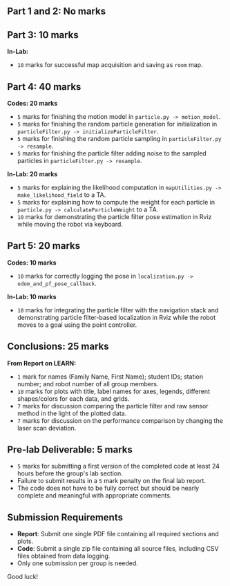 ## Part 1 and 2: No marks

## Part 3: 10 marks
**In-Lab:**
- ```10``` marks for successful map acquisition and saving as `room` map.

## Part 4: 40 marks
**Codes: 20 marks**
- ```5``` marks for finishing the motion model in `particle.py -> motion_model`.
- ```5``` marks for finishing the random particle generation for initialization in `particleFilter.py -> initializeParticleFilter`.
- ```5``` marks for finishing the random particle sampling in `particleFilter.py -> resample`.
- ```5``` marks for finishing the particle filter adding noise to the sampled particles in `particleFilter.py -> resample`.

**In-Lab: 20 marks**
- ```5``` marks for explaining the likelihood computation in `mapUtilities.py -> make_likelihood_field` to a TA.
- ```5``` marks for explaining how to compute the weight for each particle in `particle.py -> calculateParticleWeight` to a TA.
- ```10``` marks for demonstrating the particle filter pose estimation in Rviz while moving the robot via keyboard.

## Part 5: 20 marks
**Codes: 10 marks**
- ```10``` marks for correctly logging the pose in `localization.py -> odom_and_pf_pose_callback`.

**In-Lab: 10 marks**
- ```10``` marks for integrating the particle filter with the navigation stack and demonstrating particle filter-based localization in Rviz while the robot moves to a goal using the point controller.

## Conclusions: 25 marks
**From Report on LEARN:**
- ```1``` mark for names (Family Name, First Name); student IDs; station number; and robot number of all group members.
- ```10``` marks for plots with title, label names for axes, legends, different shapes/colors for each data, and grids.
- ```7``` marks for discussion comparing the particle filter and raw sensor method in the light of the plotted data.
- ```7``` marks for discussion on the performance comparison by changing the laser scan deviation.

## Pre-lab Deliverable: 5 marks
- ```5``` marks for submitting a first version of the completed code at least 24 hours before the group's lab section.
- Failure to submit results in a ```5``` mark penalty on the final lab report.
- The code does not have to be fully correct but should be nearly complete and meaningful with appropriate comments.

## Submission Requirements
- **Report**: Submit one single PDF file containing all required sections and plots.
- **Code**: Submit a single zip file containing all source files, including CSV files obtained from data logging.
- Only one submission per group is needed.

Good luck!

